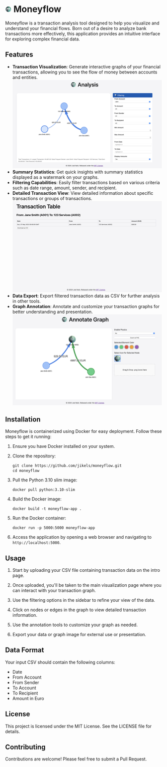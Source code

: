 # <img src="src/static/data/app_ui/moneyflow_icon.png" width="20"> Moneyflow

Moneyflow is a transaction analysis tool designed to help you visualize and understand your financial flows. Born out of a desire to analyze bank transactions more effectively, this application provides an intuitive interface for exploring complex financial data.

## Features

- **Transaction Visualization**: Generate interactive graphs of your financial transactions, allowing you to see the flow of money between accounts and entities.
![Filtering](src/static/images/filter_transactions.png)
- **Summary Statistics**: Get quick insights with summary statistics displayed as a watermark on your graphs.
- **Filtering Capabilities**: Easily filter transactions based on various criteria such as date range, amount, sender, and recipient.
- **Detailed Transaction View**: View detailed information about specific transactions or groups of transactions.
![Annotation](src/static/images/transaction_view.png)
- **Data Export**: Export filtered transaction data as CSV for further analysis in other tools.
- **Graph Annotation**: Annotate and customize your transaction graphs for better understanding and presentation.
![Annotation](src/static/images/annotate_graph.png)

## Installation

Moneyflow is containerized using Docker for easy deployment. Follow these steps to get it running:

1. Ensure you have Docker installed on your system.

2. Clone the repository:
   ```
   git clone https://github.com/jikels/moneyflow.git
   cd moneyflow
   ```

3. Pull the Python 3.10 slim image:
   ```
   docker pull python:3.10-slim
   ```

4. Build the Docker image:
   ```
   docker build -t moneyflow-app .
   ```

5. Run the Docker container:
   ```
   docker run -p 5000:5000 moneyflow-app
   ```

6. Access the application by opening a web browser and navigating to `http://localhost:5000`.

## Usage

1. Start by uploading your CSV file containing transaction data on the intro page.

2. Once uploaded, you'll be taken to the main visualization page where you can interact with your transaction graph.

3. Use the filtering options in the sidebar to refine your view of the data.

4. Click on nodes or edges in the graph to view detailed transaction information.

5. Use the annotation tools to customize your graph as needed.

6. Export your data or graph image for external use or presentation.

## Data Format

Your input CSV should contain the following columns:
- Date
- From Account
- From Sender
- To Account
- To Recipient
- Amount in Euro

## License

This project is licensed under the MIT License. See the LICENSE file for details.

## Contributing

Contributions are welcome! Please feel free to submit a Pull Request.